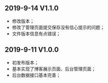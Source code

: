 ## 2019-9-14 V1.1.0

* 修改版本；
* 修改了管理页面提交保存没有信心提示的问题；
* 文件版本信息有点错误；

## 2019-9-11 V1.0.0

* 初发布版本；
* 基本实现了博客展示页面、后台管理页面；
* 后台数据接口基本完善；
